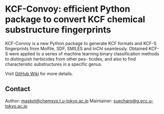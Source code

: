 # KCF-Convoy: efficient Python package to convert KCF chemical substructure fingerprints
KCF-Convoy is a new Python package to generate KCF formats and KCF-S fingerprints from Molfile, SDF, SMILES and InChI seamlessly. Obtained KCF-S were applied to a series of machine learning binary classification methods to distinguish herbicides from other pes- ticides, and also to find characteristic substructures in a specific genus.

Visit [GitHub Wiki](https://github.com/KCF-Convoy/kcfconvoy/wiki) for more details.

## Contact
Author: maskot@chemsys.t.u-tokyo.ac.jp
Maintainer: suecharo@g.ecc.u-tokyo.ac.jp
